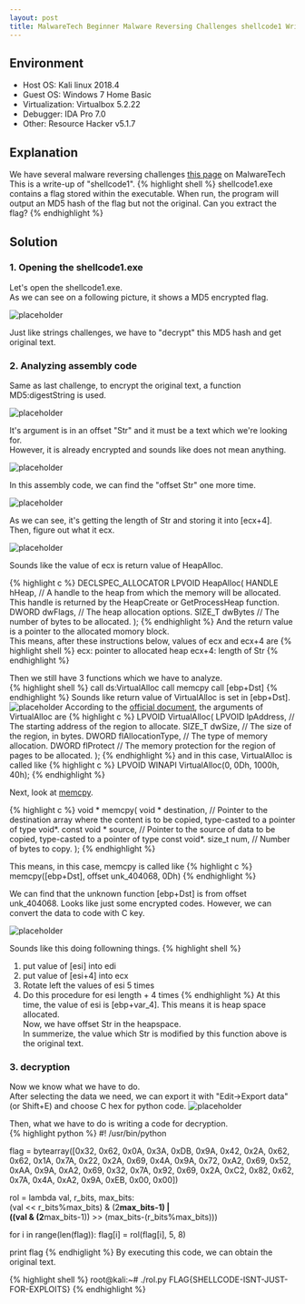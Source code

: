 ```yaml
---
layout: post
title: MalwareTech Beginner Malware Reversing Challenges shellcode1 Writeup
---
```


## Environment
* Host OS: Kali linux 2018.4
* Guest OS: Windows 7 Home Basic
* Virtualization: Virtualbox 5.2.22 
* Debugger: IDA Pro 7.0
* Other: Resource Hacker v5.1.7

## Explanation
We have several malware reversing challenges <a href="https://www.malwaretech.com/beginner-malware-reversing-challenges">this page</a> on MalwareTech<br>
This is a write-up of "shellcode1".
{% highlight shell %}
shellcode1.exe contains a flag stored within the executable. When run, the program will output an MD5 hash of the flag but not the original. Can you extract the flag?
{% endhighlight %}

## Solution
### 1. Opening the shellcode1.exe
Let's open the shellcode1.exe.<br>
As we can see on a following picture, it shows a MD5 encrypted flag.

![placeholder](https://inar1.github.io/public/images/2019-02-14-09-19-04.png)

Just like strings challenges, we have to "decrypt" this MD5 hash and get original text.

### 2. Analyzing assembly code
Same as last challenge, to encrypt the original text, a function MD5:digestString is used.

![placeholder](https://inar1.github.io/public/images/2019-02-16-13-18-10.png)

It's argument is in an offset "Str" and it must be a text which we're looking for.<br>
However, it is already encrypted and sounds like does not mean anything.

![placeholder](https://inar1.github.io/public/images/2019-02-16-13-20-55.png)

In this assembly code, we can find the "offset Str" one more time.

![placeholder](https://inar1.github.io/public/images/2019-02-16-18-00-21.png)

As we can see, it's getting the length of Str and storing it into [ecx+4].<br>
Then, figure out what it ecx.

![placeholder](https://inar1.github.io/public/images/2019-02-16-14-16-54.png)

Sounds like the value of ecx is return value of HeapAlloc.

{% highlight c %}
DECLSPEC_ALLOCATOR LPVOID HeapAlloc(
  HANDLE hHeap,  // A handle to the heap from which the memory will be allocated. This handle is returned by the HeapCreate or GetProcessHeap function.
  DWORD  dwFlags,  // The heap allocation options.
  SIZE_T dwBytes  // The number of bytes to be allocated.
);
{% endhighlight %}
And the return value is a pointer to the allocated momory block.<br>
This means, after these instructions below, values of ecx and ecx+4 are
{% highlight shell %}
ecx: pointer to allocated heap
ecx+4: length of Str
{% endhighlight %}

Then we still have 3 functions which we have to analyze.<br>
{% highlight shell %}
call    ds:VirtualAlloc
call    memcpy
call    [ebp+Dst]
{% endhighlight %}
Sounds like return value of VirtualAlloc is set in [ebp+Dst].
![placeholder](https://inar1.github.io/public/images/2019-02-16-17-49-29.png)
According to the <a href="">official document</a>, the arguments of VirtualAlloc are
{% highlight c %}
LPVOID VirtualAlloc(
  LPVOID lpAddress,        // The starting address of the region to allocate. 
  SIZE_T dwSize,           // The size of the region, in bytes.
  DWORD flAllocationType,  // The type of memory allocation.
  DWORD flProtect          // The memory protection for the region of pages to be allocated.
);
{% endhighlight %}
and in this case, VirtualAlloc is called like
{% highlight c %}
LPVOID WINAPI VirtualAlloc(0, 0Dh, 1000h, 40h);
{% endhighlight %}

Next, look at <a href="http://www.cplusplus.com/reference/cstring/memcpy/">memcpy</a>.

{% highlight c %}
void *  memcpy(
  void * destination,   // Pointer to the destination array where the content is to be copied, type-casted to a pointer of type void*.
  const void * source,  // Pointer to the source of data to be copied, type-casted to a pointer of type const void*.
  size_t num,           // Number of bytes to copy.
);
{% endhighlight %}

This means, in this case, memcpy is called like
{% highlight c %}
memcpy([ebp+Dst], offset unk_404068, 0Dh)
{% endhighlight %}

We can find that the unknown function [ebp+Dst] is from offset unk_404068.
Looks like just some encrypted codes. However, we can convert the data to code with C key.

![placeholder](https://inar1.github.io/public/images/2019-02-16-15-13-14.png)

Sounds like this doing followning things.
{% highlight shell %}
1. put value of [esi] into edi
2. put value of [esi+4] into ecx
3. Rotate left the values of esi 5 times
4. Do this procedure for esi length + 4 times
{% endhighlight %}
At this time, the value of esi is [ebp+var_4]. This means it is heap space allocated.<br>
Now, we have offset Str in the heapspace.<br>
In summerize, the value which Str is modified by this function above is the original text.

### 3. decryption
Now we know what we have to do.<br>
After selecting the data we need, we can export it with "Edit->Export data" (or Shift+E) and choose C hex for python code.
![placeholder](https://inar1.github.io/public/images/2019-02-16-16-08-45.png)

Then, what we have to do is writing a code for decryption.<br>
{% highlight python %}
#! /usr/bin/python


flag = bytearray([0x32, 0x62, 0x0A, 0x3A, 0xDB, 0x9A, 0x42, 0x2A, 0x62, 0x62,
                  0x1A, 0x7A, 0x22, 0x2A, 0x69, 0x4A, 0x9A, 0x72, 0xA2, 0x69,
                  0x52, 0xAA, 0x9A, 0xA2, 0x69, 0x32, 0x7A, 0x92, 0x69, 0x2A,
                  0xC2, 0x82, 0x62, 0x7A, 0x4A, 0xA2, 0x9A, 0xEB, 0x00, 0x00])


rol = lambda val, r_bits, max_bits: \
(val << r_bits%max_bits) & (2**max_bits-1) | \
((val & (2**max_bits-1)) >> (max_bits-(r_bits%max_bits)))

for i in range(len(flag)):
    flag[i] = rol(flag[i], 5, 8)

print flag
{% endhiglight %}
By executing this code, we can obtain the original text.

{% highlight shell %}
root@kali:~# ./rol.py 
FLAG{SHELLCODE-ISNT-JUST-FOR-EXPLOITS}
{% endhighlight %}
